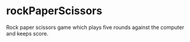 # rockPaperScissors

Rock paper scissors game which plays five rounds against the computer and keeps score.